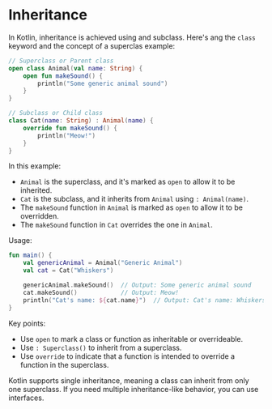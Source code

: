 # Inheritance
In Kotlin, inheritance is achieved using and subclass. Here's ang the `class` keyword and the concept of a superclas example:

```kotlin
// Superclass or Parent class
open class Animal(val name: String) {
    open fun makeSound() {
        println("Some generic animal sound")
    }
}

// Subclass or Child class
class Cat(name: String) : Animal(name) {
    override fun makeSound() {
        println("Meow!")
    }
}
```

In this example:

- `Animal` is the superclass, and it's marked as `open` to allow it to be inherited.
- `Cat` is the subclass, and it inherits from `Animal` using `: Animal(name)`.
- The `makeSound` function in `Animal` is marked as `open` to allow it to be overridden.
- The `makeSound` function in `Cat` overrides the one in `Animal`.

Usage:

```kotlin
fun main() {
    val genericAnimal = Animal("Generic Animal")
    val cat = Cat("Whiskers")

    genericAnimal.makeSound()  // Output: Some generic animal sound
    cat.makeSound()            // Output: Meow!
    println("Cat's name: ${cat.name}")  // Output: Cat's name: Whiskers
}
```

Key points:

- Use `open` to mark a class or function as inheritable or overrideable.
- Use `: Superclass()` to inherit from a superclass.
- Use `override` to indicate that a function is intended to override a function in the superclass.

Kotlin supports single inheritance, meaning a class can inherit from only one superclass. If you need multiple inheritance-like behavior, you can use interfaces.